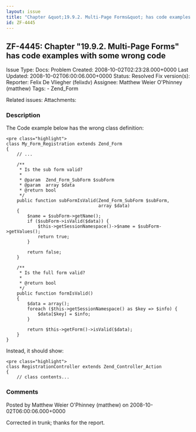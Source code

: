 ```yaml
---
layout: issue
title: "Chapter &quot;19.9.2. Multi-Page Forms&quot; has code examples with some wrong code"
id: ZF-4445
---
```


ZF-4445: Chapter "19.9.2. Multi-Page Forms" has code examples with some wrong code
----------------------------------------------------------------------------------

 Issue Type: Docs: Problem Created: 2008-10-02T02:23:28.000+0000 Last Updated: 2008-10-02T06:00:06.000+0000 Status: Resolved Fix version(s): 
 Reporter:  Felix De Vliegher (felixdv)  Assignee:  Matthew Weier O'Phinney (matthew)  Tags: - Zend\_Form
 
 Related issues: 
 Attachments: 
### Description

The Code example below has the wrong class definition:

 
    <pre class="highlight">
    class My_Form_Registration extends Zend_Form
    {
        // ...
        
        /**
         * Is the sub form valid?
         * 
         * @param  Zend_Form_SubForm $subForm 
         * @param  array $data 
         * @return bool
         */
        public function subFormIsValid(Zend_Form_SubForm $subForm,
                                       array $data)
        {
            $name = $subForm->getName();
            if ($subForm->isValid($data)) {
                $this->getSessionNamespace()->$name = $subForm->getValues();
                return true;
            }
    
            return false;
        }
    
        /**
         * Is the full form valid?
         * 
         * @return bool
         */
        public function formIsValid()
        {
            $data = array();
            foreach ($this->getSessionNamespace() as $key => $info) {
                $data[$key] = $info;
            }
    
            return $this->getForm()->isValid($data);
        }
    }


Instead, it should show:

 
    <pre class="highlight">
    class RegistrationController extends Zend_Controller_Action
    {
        // class contents...


 

 

### Comments

Posted by Matthew Weier O'Phinney (matthew) on 2008-10-02T06:00:06.000+0000

Corrected in trunk; thanks for the report.

 

 